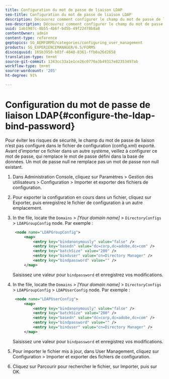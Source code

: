 ```yaml
---
title: Configuration du mot de passe de liaison LDAP
seo-title: Configuration du mot de passe de liaison LDAP
description: Découvrez comment configurer le champ du mot de passe de liaison avant d’importer le fichier de configuration dans un autre système.
seo-description: Découvrez comment configurer le champ du mot de passe de liaison avant d’importer le fichier de configuration dans un autre système.
uuid: 1ab1907c-8b55-4b6f-bd5b-49f22d78b8a8
contentOwner: admin
content-type: reference
geptopics: SG_AEMFORMS/categories/configuring_user_management
products: SG_EXPERIENCEMANAGER/6.5/FORMS
discoiquuid: 165b3950-b03f-4848-8361-ffb0a26d2658
translation-type: tm+mt
source-git-commit: 1343cc33a1e1ce26c0770a3b49317e82353497ab
workflow-type: tm+mt
source-wordcount: '205'
ht-degree: 91%

---
```



# Configuration du mot de passe de liaison LDAP{#configure-the-ldap-bind-password}

Pour éviter les risques de sécurité, le champ du mot de passe de liaison n’est pas configuré dans le fichier de configuration (config.xml) exporté. Avant d’importer ce fichier dans un autre système, veillez à configurer ce mot de passe, qui remplace le mot de passe défini dans la base de données. Un mot de passe null ne remplace pas un mot de passe non null existant.

1. Dans Administration Console, cliquez sur Paramètres > Gestion des utilisateurs > Configuration > Importer et exporter des fichiers de configuration.
1. Pour exporter la configuration en cours dans un fichier, cliquez sur Exporter, puis enregistrez le fichier de configuration à un autre emplacement.
1. In the file, locate the `Domains` > *[Your domain name]* > `DirectoryConfigs` > `LDAPGroupConfig` node. Par exemple :

   ```xml
    <node name="LDAPGroupConfig">
        <map>
            <entry key="bindanonymously" value="false" />
            <entry key="basedn" value="dc=corp,dc=adobe,dc=com" />
            <entry key="batchSize" value="200" />
            <entry key="binduser" value="cn=Directory Manager" />
            <entry key="bindpassword" value="" />
        </map>
   ```

   Saisissez une valeur pour `bindpassword` et enregistrez vos modifications.

1. In the file, locate the `Domains` > *[Your domain name]* > `DirectoryConfigs` > `LDAPGroupConfig` > `LDAPUserConfig` node. Par exemple :

   ```xml
    <node name="LDAPUserConfig">
        <map>
            <entry key="bindanonymously" value="false" />
            <entry key="batchSize" value="200" />
            <entry key="basedn" value="dc=corp,dc=adobe,dc=com" />
            <entry key="bindpassword" value="" />
            <entry key="binduser" value="cn=Directory Manager" />
        </map>
   ```

   Saisissez une valeur pour `bindpassword` et enregistrez vos modifications.

1. Pour importer le fichier mis à jour, dans User Management, cliquez sur Configuration > Importer et exporter des fichiers de configuration.
1. Cliquez sur Parcourir pour rechercher le fichier, sur Importer, puis sur OK.

